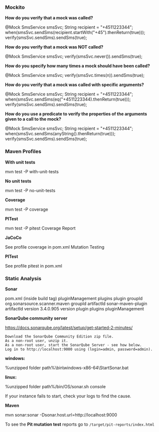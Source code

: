 ### Mockito

**How do you verify that a mock was called?**

@Mock SmsService smsSvc;
String recipient = "+4511223344";
when(smsSvc.sendSms(recipient.startWith("+45").thenReturn(true))); verify(smsSvc.sendSms).sendSms(true);

**How do you verify that a mock was NOT called?**

@Mock SmsService smsSvc;
verify(smsSvc.never()).sendSms(true);

**How do you specify how many times a mock should have been called?**

@Mock SmsService smsSvc;
verify(smsSvc.times(n)).sendSms(true);

**How do you verify that a mock was called with specific arguments?**

@Mock SmsService smsSvc;
String recipient = "+4511223344";
when(smsSvc.sendSms(eq("+4511223344).thenReturn(true))); verify(smsSvc.sendSms).sendSms(true);

**How do you use a predicate to verify the properties of the arguments given to a call to the mock?**

@Mock SmsService smsSvc;
String recipient = "+4511223344";
when(smsSvc.sendSms(anyString().thenReturn(true)));
verify(smsSvc.sendSms).sendSms(true);


### Maven Profiles

**With unit tests**

mvn test -P with-unit-tests

**No unit tests**

mvn test -P no-unit-tests

**Coverage**

mvn test -P coverage

**PITest**

mvn test -P pitest
Coverage Report

**JaCoCo**

See profile coverage in pom.xml
Mutation Testing

**PITest**

See profile pitest in pom.xml


### Static Analysis

**Sonar**

pom.xml (inside build tag)
pluginManagement
plugins
plugin
groupId org.sonarsource.scanner.maven groupId
artifactId sonar-maven-plugin artifactId
version 3.4.0.905 version
plugin
plugins
pluginManagement

**SonarQube community server**

https://docs.sonarqube.org/latest/setup/get-started-2-minutes/

    Download the SonarQube Community Edition zip file.
    As a non-root user, unzip it.
    As a non-root user, start the SonarQube Server - see how below.
    Log in to http://localhost:9000 using (login=admin, password=admin).

**windows:**

%unzipped folder path%\bin\windows-x86-64\StartSonar.bat

**linux:**

%unzipped folder path%/bin/OS/sonar.sh console

If your instance fails to start, check your logs to find the cause.

**Maven**

mvn sonar:sonar -Dsonar.host.url=http://localhost:9000

To see the **Pit mutation test** reports go to `/target/pit-reports/index.html`

